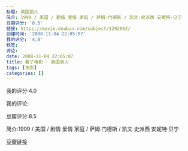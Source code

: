 ```yaml
---
标题: 美国丽人
简介: 1999 / 美国 / 剧情 爱情 家庭 / 萨姆·门德斯 / 凯文·史派西 安妮特·贝宁
豆瓣评分: '8.5'
链接: https://movie.douban.com/subject/1292062/
创建时间: '2008-11-04 22:05:07'
我的评分: '4.0'
标签:
评论:
date: 2008-11-04 22:05:07
title: 看了电影 - 美国丽人
tags: [电影]
categories: []
---
```


我的评分:4.0

我的评论:

豆瓣评分:8.5

简介:1999 / 美国 / 剧情 爱情 家庭 / 萨姆·门德斯 / 凯文·史派西 安妮特·贝宁

[豆瓣链接](https://movie.douban.com/subject/1292062/)

